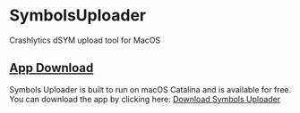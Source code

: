 # SymbolsUploader
Crashlytics dSYM upload tool for MacOS 


## [App Download](https://www.dropbox.com/s/j9sdxyzsca22szt/SymbolsUploader.app.zip?dl=0)
Symbols Uploader is built to run on macOS Catalina and is available for free.
You can download the app by clicking here: [Download Symbols Uploader](https://www.dropbox.com/s/j9sdxyzsca22szt/SymbolsUploader.app.zip?dl=0)
